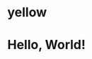 # yellow
<!DOCTYPE html>
<html lang="en">
<head>
    <meta charset="UTF-8">
    <meta name="viewport" content="width=device-width, initial-scale=1.0">
    <title>Yellow Background</title>
    <link rel="stylesheet" href="styles.css">
</head>
<body>
    <h1>Hello, World!</h1>
</body>
</html>
